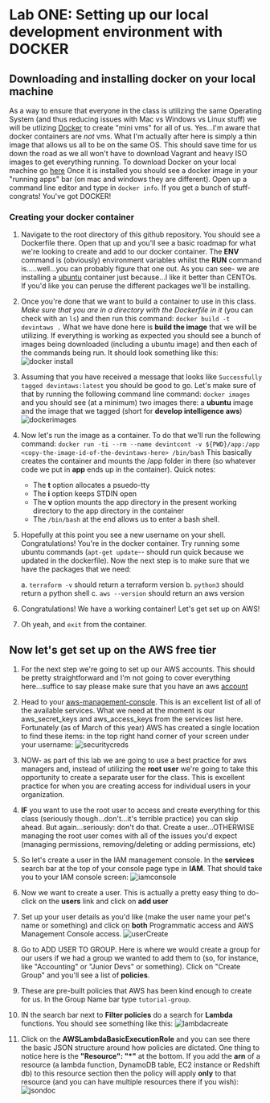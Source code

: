 # Lab ONE: Setting up our local development environment with DOCKER

## Downloading and installing docker on your local machine

As a way to ensure that everyone in the class is utilizing the same Operating System (and thus reducing issues with Mac vs Windows vs Linux stuff) we will be utlizing [Docker](https://www.docker.com/) to create "mini vms" for all of us.
Yes...I'm aware that docker containers are *not* vms. What I'm actually after here is simply a thin image that allows us all to be on the same OS. This should save time for us down the road as we all won't have to download Vagrant and heavy ISO images to get everything running.
To download Docker on your local machine go [here](https://www.docker.com/get-started)
Once it is installed you should see a docker image in your "running apps" bar (on mac and windows they are different).
Open up a command line editor and type in `docker info`. If you get a bunch of stuff- congrats! You've got DOCKER!

### Creating your docker container

1. Navigate to the root directory of this github repository. You should see a Dockerfile there. Open that up and you'll see a basic roadmap for what we're looking to create and add to our docker container. The **ENV** command is (obviously) environment variables whilst the **RUN** command is.....well...you can probably figure that one out. As you can see- we are installing a [ubuntu](https://www.ubuntu.com/) container just because...I like it better than CENTOs. If you'd like you can peruse the different packages we'll be installing.

2. Once you're done that we want to build a container to use in this class. _Make sure that you are in a directory with the Dockerfile in it_ (you can check with an `ls`) and then run this command: `docker build -t devintaws .`
What we have done here is **build the image** that we will be utilizing. If everything is working as expected you should see a bunch of images being downloaded (including a ubuntu image) and then each of the commands being run. It should look something like this:
![docker install](./images/imageinstall.png)

3. Assuming that you have received a message that looks like `Successfully tagged devintaws:latest` you should be good to go. Let's make sure of that by running the following command line command: `docker images` and you should see (at a minimum) two images there: a **ubuntu** image and the image that we tagged (short for **develop intelligence aws**)
![dockerimages](./images/imagelist.png)

4. Now let's run the image as a container. To do that we'll run the following command:
`docker run -ti --rm --name devintcont -v ${PWD}/app:/app <copy-the-image-id-of-the-devintaws-here> /bin/bash` This basically creates the container and mounts the /app folder in there (so whatever code we put in **app** ends up in the container). Quick notes:

    * The **t** option allocates a psuedo-tty 
    * The **i** option keeps STDIN open
    * The **v** option mounts the app directory in the present working directory to the app directory in the container
    * The `/bin/bash` at the end allows us to enter a bash shell.

5. Hopefully at this point you see a new username on your shell. Congratulations! You're in the docker container. Try running some ubuntu commands (`apt-get update`-- should run quick because we updated in the dockerfile). Now the next step is to make sure that we have the packages that we need:

    a. `terraform -v` should return a terraform version
    b. `python3` should return a python shell
    c. `aws --version` should return an aws version

6. Congratulations! We have a working container! Let's get set up on AWS! 

7. Oh yeah, and `exit` from the container.

## Now let's get set up on the AWS free tier

1. For the next step we're going to set up our AWS accounts. This should be pretty straightforward and I'm not going to cover everything here...suffice to say please make sure that you have an aws [account](https://portal.aws.amazon.com/billing/signup#/start)

2. Head to your [aws-management-console](https://console.aws.amazon.com). This is an excellent list of all of the available services. What we need at the moment is our aws_secret_keys and aws_access_keys from the services list here. Fortunately (as of March of this year) AWS has created a single location to find these items: in the top right hand corner of your screen under your username:
![securitycreds](./images/securitycreds.png)

3. NOW- as part of this lab we are going to use a best practice for aws managers and, instead of utilizing the **root user** we're going to take this opportunity to create a separate user for the class. This is excellent practice for when you are creating access for individual users in your organization. 

4. **IF** you want to use the root user to access and create everything for this class (seriously though...don't...it's terrible practice) you can skip ahead. 
But again...seriously: don't do that. Create a user...OTHERWISE managing the root user comes with all of the issues you'd expect (managing permissions, removing/deleting or adding permissions, etc)

5. So let's create a user in the IAM management console. In the **services** search bar at the top of your console page type in **IAM**. That should take you to your IAM console screen:
![iamconsole](./images/iamconsole.png)

6. Now we want to create a user. This is actually a pretty easy thing to do- click on the **users** link and click on **add user**

7. Set up your user details as you'd like (make the user name your pet's name or something) and click on **both** Programmatic access and AWS Management Console access.
![userCreate](./images/usercreate.png)

8. Go to ADD USER TO GROUP. Here is where we would create a group for our users if we had a group we wanted to add them to (so, for instance, like "Accounting" or "Junior Devs" or something). Click on "Create Group" and you'll see a list of **policies**.

9. These are pre-built policies that AWS has been kind enough to create for us. In the Group Name bar type `tutorial-group`.

10. IN the search bar next to **Filter policies** do a search for **Lambda** functions. You should see something like this:
![lambdacreate](./images/lambdapolicy.png)

11. Click on the **AWSLambdaBasicExecutionRole** and you can see there the basic JSON structure around how policies are dictated. One thing to notice here is the **"Resource": "*"** at the bottom. If you add the **arn** of a resource (a lambda function, DynamoDB table, EC2 instance or Redshift db) to this resource section then the policy will apply __only__ to that resource (and you can have multiple resources there if you wish):
![jsondoc](./images/iamgroups.png)